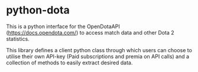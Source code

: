 # python-dota

This is a python interface for the OpenDotaAPI (https://docs.opendota.com/) to access match data and other Dota 2 statistics.

This library defines a client python class through which users can choose to utilise their own API-key (Paid subscriptions and premia on API calls)
and a collection of methods to easily extract desired data. 

